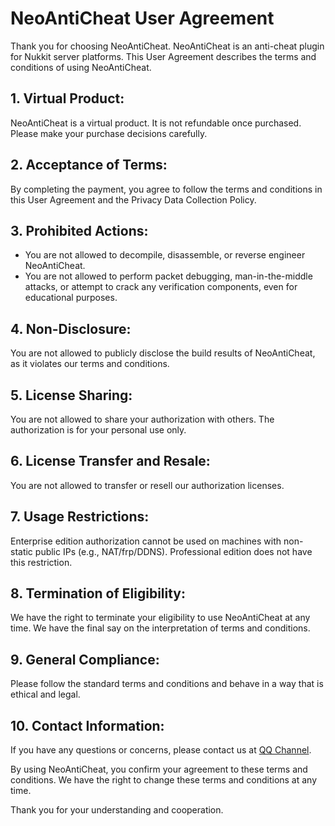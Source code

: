 # **NeoAntiCheat User Agreement**

Thank you for choosing NeoAntiCheat. NeoAntiCheat is an anti-cheat plugin for Nukkit server platforms. This User Agreement describes the terms and conditions of using NeoAntiCheat.

## **1. Virtual Product:**
NeoAntiCheat is a virtual product. It is not refundable once purchased. Please make your purchase decisions carefully.

## **2. Acceptance of Terms:**
By completing the payment, you agree to follow the terms and conditions in this User Agreement and the Privacy Data Collection Policy.

## **3. Prohibited Actions:**
- You are not allowed to decompile, disassemble, or reverse engineer NeoAntiCheat.
- You are not allowed to perform packet debugging, man-in-the-middle attacks, or attempt to crack any verification components, even for educational purposes.
  
## **4. Non-Disclosure:**
You are not allowed to publicly disclose the build results of NeoAntiCheat, as it violates our terms and conditions.

## **5. License Sharing:**
You are not allowed to share your authorization with others. The authorization is for your personal use only.

## **6. License Transfer and Resale:**
You are not allowed to transfer or resell our authorization licenses.

## **7. Usage Restrictions:**
Enterprise edition authorization cannot be used on machines with non-static public IPs (e.g., NAT/frp/DDNS). Professional edition does not have this restriction.

## **8. Termination of Eligibility:**
We have the right to terminate your eligibility to use NeoAntiCheat at any time. We have the final say on the interpretation of terms and conditions.

## **9. General Compliance:**
Please follow the standard terms and conditions and behave in a way that is ethical and legal.

## **10. Contact Information:**
If you have any questions or concerns, please contact us at [QQ Channel](https://pd.qq.com/s/gke8b0om0).

By using NeoAntiCheat, you confirm your agreement to these terms and conditions. We have the right to change these terms and conditions at any time.

Thank you for your understanding and cooperation.
